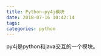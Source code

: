 ```yaml
---
title: Python-py4j模块
date: 2018-07-16 10:42:14
tags:
categories: python
---
```


py4j是python和java交互的一个模块。
